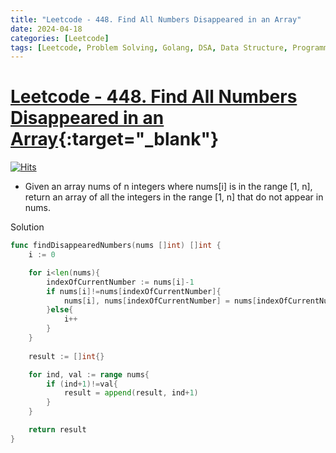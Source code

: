 ```yaml
---
title: "Leetcode - 448. Find All Numbers Disappeared in an Array"
date: 2024-04-18
categories: [Leetcode]
tags: [Leetcode, Problem Solving, Golang, DSA, Data Structure, Programming, Algorithm, Array, Hash Table]
---
```



# [Leetcode - 448. Find All Numbers Disappeared in an Array](https://leetcode.com/problems/find-all-numbers-disappeared-in-an-array/description/){:target="_blank"}
[![Hits](https://hits.sh/mokhlesurr031.github.io/posts/leetcode-find-all-numbers-disappeared-in-an-array.svg)](https://hits.sh/mokhlesurr031.github.io/posts/leetcode-find-all-numbers-disappeared-in-an-array/)


- Given an array nums of n integers where nums[i] is in the range [1, n], return an array of all the integers in the range [1, n] that do not appear in nums.



Solution

```go
func findDisappearedNumbers(nums []int) []int {
    i := 0

    for i<len(nums){
        indexOfCurrentNumber := nums[i]-1
        if nums[i]!=nums[indexOfCurrentNumber]{
            nums[i], nums[indexOfCurrentNumber] = nums[indexOfCurrentNumber], nums[i]
        }else{
            i++
        }
    }
    
    result := []int{}

    for ind, val := range nums{
        if (ind+1)!=val{
            result = append(result, ind+1)
        }
    }

    return result
}
```
